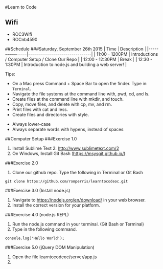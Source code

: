 #Learn to Code

Wifi
----
* ROC3Wifi
* ROCnb4590

##Schedule
###Saturday, September 26th 2015
| Time | Description |
|----------------|--------------------------------|
| 11:00 - 1200PM | Introductions / Computer Setup / Clone Our Repo |
| 12:00 - 12:30PM | Break |
| 12:30 - 1:30PM | Introduction to node.js and building a web server! |

Tips:
* On a Mac press Command + Space Bar to open the finder. Type in `Terminal`.
* Navigate the file systems at the command line with, pwd, cd, and ls.
* Create files at the command line with mkdir, and touch.
* Copy, move files, and delete with cp, mv, and rm.
* Print files with cat and less.
* Create files and directories with style.
- Always lower-case
- Always separate words with hypens, instead of spaces

##Computer Setup
###Exercise 1.0
1. Install Sublime Text 2. http://www.sublimetext.com/2
2. On Windows, Install Git Bash (https://msysgit.github.io/)

###Exercise 2.0
1. Clone our github repo.
Type the following in Terminal or Git Bash
```
git clone https://github.com/ronperris/learntocodeoc.git
```

###Exercise 3.0 (Install node.js)
1. Navigate to https://nodejs.org/en/download/ in your web browser.
2. Install the correct version for your platform.

###Exercise 4.0 (node.js REPL)
1. Run the node.js command in your terminal. (Git Bash or Terminal)
2. Type in the following command.
````
console.log('Hello World');
````

###Exercise 5.0 (jQuery DOM Manipulation)
1. Open the file learntocodeoc/server/app.js
2. 
